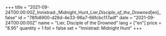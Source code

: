 +++
title = "2021-09-24T00:00:00Z_Innistrad:_Midnight_Hunt_Lier,_Disciple_of_the_Drowned_[en]_false"
id = "78fb8900-d28d-4e33-96a7-66fcbc117adf"
date = "2021-09-24T00:00:00Z"
name = "Lier, Disciple of the Drowned"
lang = ["en"]
price = "8.95"
quantity = 1
foil = false
set = "Innistrad: Midnight Hunt"
+++
